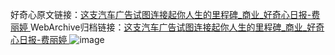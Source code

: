 好奇心原文链接：[这支汽车广告试图连接起你人生的里程碑_商业_好奇心日报-费丽婷 ](https://www.qdaily.com/articles/10186.html)
WebArchive归档链接：[这支汽车广告试图连接起你人生的里程碑_商业_好奇心日报-费丽婷 ](http://web.archive.org/web/20190623155803/https://www.qdaily.com/articles/10186.html)
![image](http://ww3.sinaimg.cn/large/007d5XDply1g3vvfqhg0pj30u02r14qp)